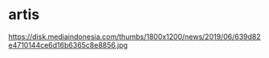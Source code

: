 # artis
https://disk.mediaindonesia.com/thumbs/1800x1200/news/2019/06/639d82e4710144ce6d16b6365c8e8856.jpg
